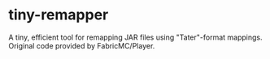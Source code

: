 # tiny-remapper

A tiny, efficient tool for remapping JAR files using "Tater"-format mappings. Original code provided by FabricMC/Player.
